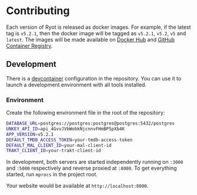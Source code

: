# Contributing

Each version of Ryot is released as docker images. For example, if the latest tag is
`v5.2.1`, then the docker image will be tagged as `v5.2.1`, `v5.2`, `v5` and `latest`. The
images will be made available on [Docker Hub](https://hub.docker.com/r/ignisda/ryot) and
[GitHub Container Registry](https://ghcr.io/ignisda/ryot).

## Development

There is a [devcontainer](https://code.visualstudio.com/docs/devcontainers/containers)
configuration in the repository. You can use it to launch a development environment
with all tools installed.

### Environment

Create the following environment file in the root of the repository:

```bash title=".env"
DATABASE_URL=postgres://postgres:postgres@postgres:5432/postgres
UNKEY_API_ID=api_4GvvJVbWobkNjcnnvFHmBP5pXb4K
APP_VERSION=v5.2.1
DEFAULT_TMDB_ACCESS_TOKEN=your-tmdb-access-token
DEFAULT_MAL_CLIENT_ID=your-mal-client-id
TRAKT_CLIENT_ID=your-trakt-client-id
```

In development, both servers are started independently running on `:3000` and `:5000`
respectively and reverse proxied at `:8000`. To get everything started, run `mprocs` in the
project root.

Your website would be available at `http://localhost:8000`.
